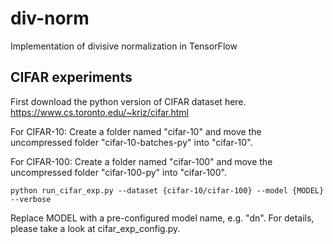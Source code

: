 # div-norm
Implementation of divisive normalization in TensorFlow

## CIFAR experiments
First download the python version of CIFAR dataset here.
https://www.cs.toronto.edu/~kriz/cifar.html

For CIFAR-10:
Create a folder named "cifar-10" and move the uncompressed folder 
"cifar-10-batches-py" into "cifar-10".

For CIFAR-100:
Create a folder named "cifar-100" and move the uncompressed folder 
"cifar-100-py" into "cifar-100".

```
python run_cifar_exp.py --dataset {cifar-10/cifar-100} --model {MODEL} --verbose
```

Replace MODEL with a pre-configured model name, e.g. "dn". For details, please
take a look at cifar_exp_config.py.
